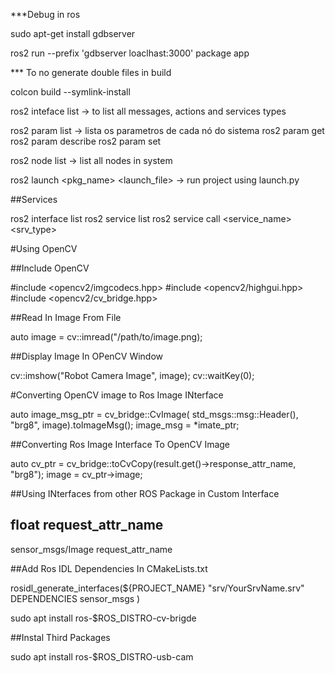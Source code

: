 ***Debug in ros

sudo apt-get install gdbserver

ros2 run --prefix 'gdbserver loaclhast:3000' package app

*** To no generate double files in build 

colcon build --symlink-install

ros2 inteface list -> to list all messages, actions and services types


ros2 param list -> lista os parametros de cada nó do sistema
ros2 param get <Node> <Param>
ros2 param describe <Node> <Param>
ros2 param set <Node> <Param> <value>

ros2 node list -> list all nodes in system

ros2 launch <pkg_name> <launch_file> -> run project using launch.py

##Services

ros2 interface list
ros2 service list
ros2 service call <service_name> <srv_type> <req>

#Using OpenCV

##Include OpenCV

#include <opencv2/imgcodecs.hpp>
#include <opencv2/highgui.hpp>
#include <opencv2/cv_bridge.hpp>

##Read In Image From File

auto image = cv::imread("/path/to/image.png);

##Display Image In OPenCV Window

cv::imshow("Robot Camera Image", image);
cv::waitKey(0);

#Converting OpenCV image to Ros Image INterface

auto image_msg_ptr = cv_bridge::CvImage(
    std_msgs::msg::Header(), "brg8", image).toImageMsg();
image_msg = *imate_ptr;

##Converting Ros Image Interface To OpenCV Image

auto cv_ptr = cv_bridge::toCvCopy(result.get()->response_attr_name, "brg8");
image = cv_ptr->image;

##Using INterfaces from other ROS Package in Custom Interface

float request_attr_name
---
sensor_msgs/Image request_attr_name

##Add Ros IDL Dependencies In CMakeLists.txt

rosidl_generate_interfaces(${PROJECT_NAME}
    "srv/YourSrvName.srv"
    DEPENDENCIES
    sensor_msgs
)


sudo apt install ros-$ROS_DISTRO-cv-brigde

##Instal Third Packages

sudo apt install ros-$ROS_DISTRO-usb-cam


